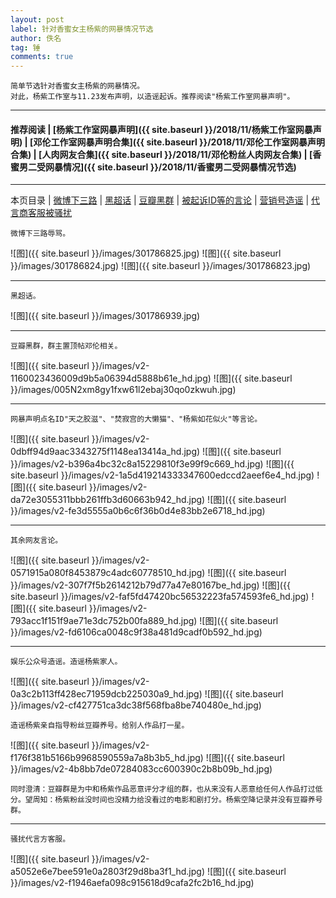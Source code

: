 ```yaml
---
layout: post
label: 针对香蜜女主杨紫的网暴情况节选
author: 佚名
tag: 锤
comments: true
---
```


    简单节选针对香蜜女主杨紫的网暴情况。
    对此，杨紫工作室与11.23发布声明，以造谣起诉。推荐阅读"杨紫工作室网暴声明"。

---

#### 推荐阅读 \| [杨紫工作室网暴声明]({{ site.baseurl }}/2018/11/杨紫工作室网暴声明) \| [邓伦工作室网暴声明合集]({{ site.baseurl }}/2018/11/邓伦工作室网暴声明合集) \| [人肉网友合集]({{ site.baseurl }}/2018/11/邓伦粉丝人肉网友合集) \| [香蜜男二受网暴情况]({{ site.baseurl }}/2018/11/香蜜男二受网暴情况节选) 

---
本页目录 \| [微博下三路](#dxjja) \| [黑超话](#dxjjb) \| [豆瓣黑群](#dxjjc) \| [被起诉ID等的言论](#dxjjd) \| [营销号造谣](#dxjje) \| [代言商客服被骚扰](#dxjjf) 


<a class="anchor" name="dxjja"></a>

    微博下三路辱骂。

![图]({{ site.baseurl }}/images/301786825.jpg)
![图]({{ site.baseurl }}/images/301786824.jpg)
![图]({{ site.baseurl }}/images/301786823.jpg)

---

<a class="anchor" name="dxjjb"></a>

    黑超话。

![图]({{ site.baseurl }}/images/301786939.jpg)

---

<a class="anchor" name="dxjjc"></a>

    豆瓣黑群，群主置顶帖邓伦相关。

![图]({{ site.baseurl }}/images/v2-1160023436009d9b5a06394d5888b61e_hd.jpg)
![图]({{ site.baseurl }}/images/005N2xm8gy1fxw61l2ebaj30qo0zkwuh.jpg)

---

<a class="anchor" name="dxjjd"></a>

    网暴声明点名ID"天之胶滋"、"焚寂宫的大懒猫"、"杨紫如花似火"等言论。
    
![图]({{ site.baseurl }}/images/v2-0dbff94d9aac3343275f1148ea13414a_hd.jpg)
![图]({{ site.baseurl }}/images/v2-b396a4bc32c8a15229810f3e99f9c669_hd.jpg)
![图]({{ site.baseurl }}/images/v2-1a5d419214333347600edccd2aeef6e4_hd.jpg)
![图]({{ site.baseurl }}/images/v2-da72e3055311bbb261ffb3d60663b942_hd.jpg)
![图]({{ site.baseurl }}/images/v2-fe3d5555a0b6c6f36b0d4e83bb2e6718_hd.jpg)


---

    其余网友言论。

![图]({{ site.baseurl }}/images/v2-0571915a080f8453879c4adc60778510_hd.jpg)
![图]({{ site.baseurl }}/images/v2-307f7f5b2614212b79d77a47e80167be_hd.jpg)
![图]({{ site.baseurl }}/images/v2-faf5fd47420bc56532223fa574593fe6_hd.jpg)
![图]({{ site.baseurl }}/images/v2-793acc1f151f9ae71e3dc752b00fa889_hd.jpg)
![图]({{ site.baseurl }}/images/v2-fd6106ca0048c9f38a481d9cadf0b592_hd.jpg)

---

<a class="anchor" name="dxjje"></a>

    娱乐公众号造谣。造谣杨紫家人。
    
![图]({{ site.baseurl }}/images/v2-0a3c2b113ff428ec71959dcb225030a9_hd.jpg) 
![图]({{ site.baseurl }}/images/v2-cf427751ca3dc38f568fba8be740480e_hd.jpg) 

    造谣杨紫亲自指导粉丝豆瓣养号。给别人作品打一星。
    
![图]({{ site.baseurl }}/images/v2-f176f381b5166b9968590559a7a8b3b5_hd.jpg) 
![图]({{ site.baseurl }}/images/v2-4b8bb7de07284083cc600390c2b8b09b_hd.jpg) 

    同时澄清：豆瓣群是为中和杨紫作品恶意评分才组的群，也从来没有人恶意给任何人作品打过低分。望周知：杨紫粉丝没时间也没精力给没看过的电影和剧打分。杨紫空降记录并没有豆瓣养号群。

---

<a class="anchor" name="dxjjf"></a>

    骚扰代言方客服。

![图]({{ site.baseurl }}/images/v2-a5052e6e7bee591e0a2803f29d8ba3f1_hd.jpg)
![图]({{ site.baseurl }}/images/v2-f1946aefa098c915618d9cafa2fc2b16_hd.jpg)

